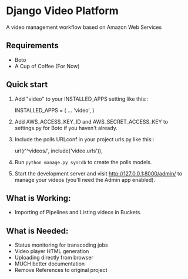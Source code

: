 Django Video Platform
=====================

A video management workflow based on Amazon Web Services

Requirements
-----------
* Boto
* A Cup of Coffee (For Now)

Quick start
-----------

1. Add "video" to your INSTALLED_APPS setting like this::

    INSTALLED_APPS = (
        ...
        'video',
    )

2. Add AWS_ACCESS_KEY_ID and AWS_SECRET_ACCESS_KEY to settings.py for Boto if you haven't already.

3. Include the polls URLconf in your project urls.py like this::

    url(r'^videos/', include('video.urls')),

4. Run `python manage.py syncdb` to create the polls models.

5. Start the development server and visit http://127.0.0.1:8000/admin/
   to manage your videos (you'll need the Admin app enabled).


What is Working:
-----------
* Importing of Pipelines and Listing videos in Buckets.

What is Needed:
-----------
* Status monitoring for transcoding jobs
* Video player HTML generation
* Uploading directly from browser
* MUCH better documentation
* Remove References to original project